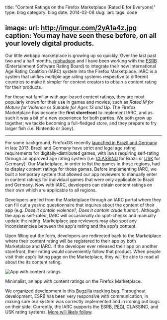 title: "Content Ratings on the Firefox Marketplace (Rated E for Everyone)"
type: blog
category: blog
date: 2014-02-08
slug: iarc
tags: code

image:
    url: http://imgur.com/2yA1a4z.jpg
    caption: You may have seen these before, on all your lovely digital products.
---

Our little webapp marketplace is growing up so quickly. Over the last past two
and a half months, [robhudson](http://github.com/robhudson) and I have been
working with the [ESRB](http://www.esrb.org/index-js.jsp) (Entertainment
Software Rating Board) to integrate their new International Age Rating
Coalition (IARC) system into the Firefox Marketplace. IARC is a system that
unifies multiple age rating systems respective to different countries to make
it simpler for content creators to obtain a content rating for their products.

For those not familiar with age-based content ratings, they are most popularly
known for their use in games and movies, such as *Rated M for Mature for
Violence* or *Suitable for Ages 13 and Up*. The Firefox Marketplace has become
the **first storefront** to implement IARC, and as such it was a bit of a new
experience for both parties. We both grew up together; we tackle becoming a
full-fledged store, and they prepare to fry larger fish (i.e. Nintendo or
Sony).

---

For some background, FirefoxOS recently [launched in Brazil and
Germany](https://blog.mozilla.org/about_mozilla/2013/10/24/firefox-os-launches-in-brazil-germany-your-name-on-the-mozillians-monument-and-more/)
in late 2013. Brazil and Germany have strict and legal age rating requirements
for digitally-distributed games, with laws requiring self-rating through an
approved age rating system (i.e. [CLASSIND](http://culturadigital.br/classind/)
for Brazil or [USK](http://www.usk.de/) for Germany). Our Marketplace, in order
to list the games in those regions, had to display content ratings for those
games. Before implementing IARC, we built a temporary system that allowed our
app reviewers to manually enter in content ratings for individual games that
were only applicable to Brazil and Germany. Now with IARC, developers can
obtain content ratings on their own which are applicable to all regions.

Developers are led from the Marketplace through an IARC portal where they can
fill out a yes/no questionnaire that inquires about the content of their app
(e.g. *Does it contain violence?*, *Does it contain crude humor*). Although
the app is self-rated, IARC will occasionally do spot-checks and manually
update the rating. Marketplace app reviewers may also spot any inconsistencies
between the app's rating and the app's content.

Upon filling out the form, developers are redirected back to the Marketplace
where their content rating will be registered to their app by both Marketplace
and IARC. If the developer ever released their app on another storefront,
their rating would conveniently follow that product. When people visit their
app's listing page on the Marketplace, they will be able to read all about the
its content rating.

![App with content ratings](http://i.imgur.com/rd9477d.png)

<div class="page-caption"><span>
Minimalist, an app with content ratings on the Firefox Marketplace.
</span></div>

We organized development in this [Bugzilla tracking
bug](https://bugzilla.mozilla.org/show_bug.cgi?id=929812). Throughout
development, ESRB has been very responsive with communication, in making sure
our system was correctly implemented and in ironing out bugs on their side.
Currently, the IARC supports the ESRB, [PEGI](http://www.pegi.info/en/index/),
CLASSIND, and USK rating systems. [More will likely
follow](http://en.wikipedia.org/wiki/Video_game_content_rating_system#Rating_systems).
